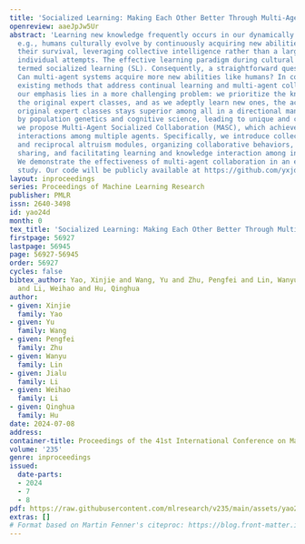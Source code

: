 ```yaml
---
title: 'Socialized Learning: Making Each Other Better Through Multi-Agent Collaboration'
openreview: aaeJpJw5Ur
abstract: 'Learning new knowledge frequently occurs in our dynamically changing world,
  e.g., humans culturally evolve by continuously acquiring new abilities to sustain
  their survival, leveraging collective intelligence rather than a large number of
  individual attempts. The effective learning paradigm during cultural evolution is
  termed socialized learning (SL). Consequently, a straightforward question arises:
  Can multi-agent systems acquire more new abilities like humans? In contrast to most
  existing methods that address continual learning and multi-agent collaboration,
  our emphasis lies in a more challenging problem: we prioritize the knowledge in
  the original expert classes, and as we adeptly learn new ones, the accuracy in the
  original expert classes stays superior among all in a directional manner. Inspired
  by population genetics and cognitive science, leading to unique and complete development,
  we propose Multi-Agent Socialized Collaboration (MASC), which achieves SL through
  interactions among multiple agents. Specifically, we introduce collective collaboration
  and reciprocal altruism modules, organizing collaborative behaviors, promoting information
  sharing, and facilitating learning and knowledge interaction among individuals.
  We demonstrate the effectiveness of multi-agent collaboration in an extensive empirical
  study. Our code will be publicly available at https://github.com/yxjdarren/SL.'
layout: inproceedings
series: Proceedings of Machine Learning Research
publisher: PMLR
issn: 2640-3498
id: yao24d
month: 0
tex_title: 'Socialized Learning: Making Each Other Better Through Multi-Agent Collaboration'
firstpage: 56927
lastpage: 56945
page: 56927-56945
order: 56927
cycles: false
bibtex_author: Yao, Xinjie and Wang, Yu and Zhu, Pengfei and Lin, Wanyu and Li, Jialu
  and Li, Weihao and Hu, Qinghua
author:
- given: Xinjie
  family: Yao
- given: Yu
  family: Wang
- given: Pengfei
  family: Zhu
- given: Wanyu
  family: Lin
- given: Jialu
  family: Li
- given: Weihao
  family: Li
- given: Qinghua
  family: Hu
date: 2024-07-08
address:
container-title: Proceedings of the 41st International Conference on Machine Learning
volume: '235'
genre: inproceedings
issued:
  date-parts:
  - 2024
  - 7
  - 8
pdf: https://raw.githubusercontent.com/mlresearch/v235/main/assets/yao24d/yao24d.pdf
extras: []
# Format based on Martin Fenner's citeproc: https://blog.front-matter.io/posts/citeproc-yaml-for-bibliographies/
---
```

